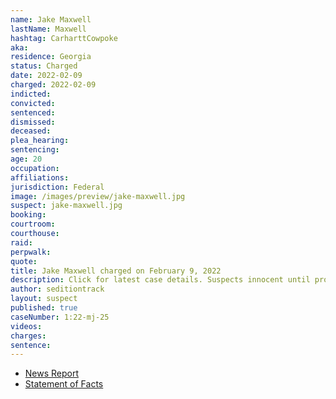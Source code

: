 ```yaml
---
name: Jake Maxwell
lastName: Maxwell
hashtag: CarharttCowpoke
aka:
residence: Georgia
status: Charged
date: 2022-02-09
charged: 2022-02-09
indicted:
convicted:
sentenced:
dismissed:
deceased:
plea_hearing:
sentencing:
age: 20
occupation:
affiliations:
jurisdiction: Federal
image: /images/preview/jake-maxwell.jpg
suspect: jake-maxwell.jpg
booking:
courtroom:
courthouse:
raid:
perpwalk:
quote:
title: Jake Maxwell charged on February 9, 2022
description: Click for latest case details. Suspects innocent until proven guilty.
author: seditiontrack
layout: suspect
published: true
caseNumber: 1:22-mj-25
videos:
charges:
sentence:
---
```

- [News Report](https://www.wgauradio.com/news/athens-man-is-latest-to-be-arrested-january-6-capitol-riot/DA44XZG34FA23CGVVGMPPP6CSI/)
- [Statement of Facts](https://www.justice.gov/usao-dc/case-multi-defendant/file/1473291/download)
